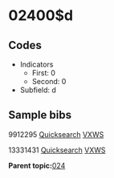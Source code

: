 # 02400$d

## Codes

-   Indicators
    -   First: 0
    -   Second: 0
-   Subfield: d

## Sample bibs

9912295 [Quicksearch](https://search.library.yale.edu/catalog/9912295) [VXWS](http://prodorbis.library.yale.edu:7014/vxws/GetHoldingsService?bibId=9912295)

13331431 [Quicksearch](https://search.library.yale.edu/catalog/13331431) [VXWS](http://prodorbis.library.yale.edu:7014/vxws/GetHoldingsService?bibId=13331431)

**Parent topic:**[024](../../tags/024/024.md)

